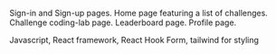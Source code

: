 Sign-in and Sign-up pages.
Home page featuring a list of challenges.
Challenge coding-lab page.
Leaderboard page.
Profile page.

Javascript, React framework, React Hook Form, tailwind for styling
